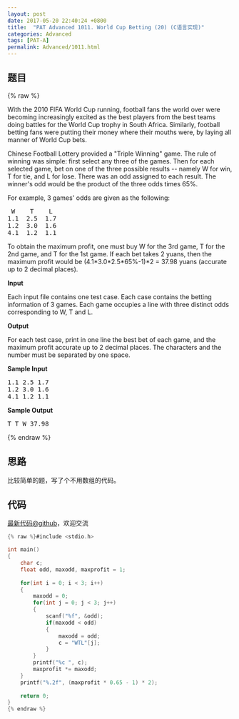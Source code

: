 ```yaml
---
layout: post
date: 2017-05-20 22:40:24 +0800
title:  "PAT Advanced 1011. World Cup Betting (20) (C语言实现)"
categories: Advanced
tags: [PAT-A]
permalink: Advanced/1011.html
---
```


## 题目

{% raw %}<div id="problemContent">
<p>With the 2010 FIFA World Cup running, football fans the world over were becoming increasingly excited as the best players from the best teams doing battles for the World Cup trophy in South Africa.  Similarly, football betting fans were putting their money where their mouths were, by laying all manner of World Cup bets.</p>
<p>Chinese Football Lottery provided a "Triple Winning" game.  The rule of winning was simple: first select any three of the games.  Then for each selected game, bet on one of the three possible results -- namely W for win, T for tie, and L for lose.  There was an odd assigned to each result.  The winner's odd would be the product of the three odds times 65%.</p>
<p>For example, 3 games' odds are given as the following:</p>
<pre>
 W    T    L
1.1  2.5  1.7
1.2  3.0  1.6
4.1  1.2  1.1
</pre>
<p>To obtain the maximum profit, one must buy W for the 3rd game, T for the 2nd game, and T for the 1st game.  If each bet takes 2 yuans, then the maximum profit would be (4.1*3.0*2.5*65%-1)*2 = 37.98 yuans (accurate up to 2 decimal places).</p>
<p><b>Input</b></p>
<p>Each input file contains one test case.  Each case contains the betting information of 3 games.  Each game occupies a line with three distinct odds corresponding to W, T and L.</p>
<p><b>Output</b></p>
<p>For each test case, print in one line the best bet of each game, and the maximum profit accurate up to 2 decimal places.  The characters and the number must be separated by one space.</p>
<b>Sample Input</b><pre>
1.1 2.5 1.7
1.2 3.0 1.6
4.1 1.2 1.1
</pre>
<b>Sample Output</b><pre>
T T W 37.98
</pre>
</div>{% endraw %}

## 思路


比较简单的题，写了个不用数组的代码。

## 代码

[最新代码@github](https://github.com/OliverLew/PAT/blob/master/PATAdvanced/1011.c)，欢迎交流
```c
{% raw %}#include <stdio.h>

int main()
{
    char c;
    float odd, maxodd, maxprofit = 1;
    
    for(int i = 0; i < 3; i++)
    {
        maxodd = 0;
        for(int j = 0; j < 3; j++)
        {
            scanf("%f", &odd);
            if(maxodd < odd)
            {
                maxodd = odd;
                c = "WTL"[j];
            }
        }
        printf("%c ", c);
        maxprofit *= maxodd;
    }
    printf("%.2f", (maxprofit * 0.65 - 1) * 2);
    
    return 0;
}
{% endraw %}
```